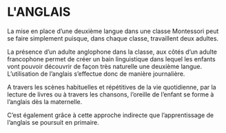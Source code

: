 
# L'ANGLAIS

La mise en place d’une deuxième langue dans une classe Montessori peut se faire simplement puisque, dans chaque classe, travaillent deux adultes.  


La présence d’un adulte anglophone dans la classe, aux côtés d’un adulte francophone permet de créer un bain linguistique dans lequel les enfants vont pouvoir découvrir de façon très naturelle une deuxième langue. L’utilisation de l’anglais s’effectue donc de manière journalière.  


A travers les scènes habituelles et répétitives de la vie quotidienne, par la lecture de livres ou à travers les chansons, l’oreille de l’enfant se forme à l’anglais dès la maternelle.  


C’est également grâce à cette approche indirecte que l’apprentissage de l’anglais se poursuit en primaire. 

